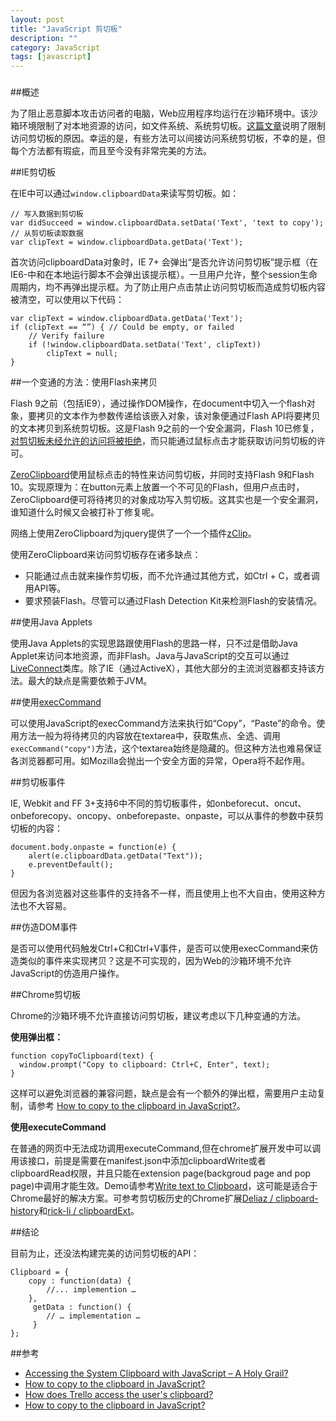 ```yaml
---
layout: post
title: "JavaScript 剪切板"
description: ""
category: JavaScript
tags: [javascript]
---
```

### 
##概述

为了阻止恶意脚本攻击访问者的电脑，Web应用程序均运行在沙箱环境中。该沙箱环境限制了对本地资源的访问，如文件系统、系统剪切板。[这篇文章](http://news.cnet.com/8301-1009_3-10021715-83.html)说明了限制访问剪切板的原因。幸运的是，有些方法可以间接访问系统剪切板，不幸的是，但每个方法都有瑕疵，而且至今没有非常完美的方法。

<!--more-->

##IE剪切板

在IE中可以通过`window.clipboardData`来读写剪切板。如：

    // 写入数据到剪切板
    var didSucceed = window.clipboardData.setData('Text', 'text to copy');
    // 从剪切板读取数据
    var clipText = window.clipboardData.getData('Text');

首次访问clipboardData对象时，IE 7+ 会弹出“是否允许访问剪切板”提示框（在IE6-中和在本地运行脚本不会弹出该提示框）。一旦用户允许，整个session生命周期内，均不再弹出提示框。为了防止用户点击禁止访问剪切板而造成剪切板内容被清空，可以使用以下代码：

    var clipText = window.clipboardData.getData('Text');
    if (clipText == “”) { // Could be empty, or failed
        // Verify failure
        if (!window.clipboardData.setData('Text', clipText))
            clipText = null;
    }

##一个变通的方法：使用Flash来拷贝

Flash 9之前（包括IE9），通过操作DOM操作，在document中切入一个flash对象，要拷贝的文本作为参数传递给该嵌入对象，该对象便通过Flash API将要拷贝的文本拷贝到系统剪切板。这是Flash 9之前的一个安全漏洞，Flash 10已修复，[对剪切板未经允许的访问将被拒绝](http://code.google.com/p/zeroclipboard/)，而只能通过鼠标点击才能获取访问剪切板的许可。

[ZeroClipboard](https://github.com/zeroclipboard/zeroclipboard)使用鼠标点击的特性来访问剪切板，并同时支持Flash 9和Flash 10。实现原理为：在button元素上放置一个不可见的Flash，但用户点击时，ZeroClipboard便可将待拷贝的对象成功写入剪切板。这其实也是一个安全漏洞，谁知道什么时候又会被打补丁修复呢。

网络上使用ZeroClipboard为jquery提供了一个一个插件[zClip](http://steamdev.com/zclip/)。

使用ZeroClipboard来访问剪切板存在诸多缺点：

- 只能通过点击就来操作剪切板，而不允许通过其他方式，如Ctrl + C，或者调用API等。
- 要求预装Flash。尽管可以通过Flash Detection Kit来检测Flash的安装情况。

##使用Java Applets

使用Java Applets的实现思路跟使用Flash的思路一样，只不过是借助Java Applet来访问本地资源，而非Flash。Java与JavaScript的交互可以通过[LiveConnect](https://developer.mozilla.org/zh-CN/docs/LiveConnect)类库。除了IE（通过ActiveX），其他大部分的主流浏览器都支持该方法。最大的缺点是需要依赖于JVM。

##使用[execCommand](https://developer.mozilla.org/en-US/docs/Rich-Text_Editing_in_Mozilla)

可以使用JavaScript的execCommand方法来执行如“Copy”，“Paste”的命令。使用方法一般为将待拷贝的内容放在textarea中，获取焦点、全选、调用`execCommand("copy")`方法，这个textarea始终是隐藏的。但这种方法也难易保证各浏览器都可用。如Mozilla会抛出一个安全方面的异常，Opera将不起作用。

##剪切板事件

IE, Webkit and FF 3+支持6中不同的剪切板事件，如onbeforecut、oncut、onbeforecopy、oncopy、onbeforepaste、onpaste，可以从事件的参数中获剪切板的内容：

    document.body.onpaste = function(e) {
        alert(e.clipboardData.getData("Text"));
        e.preventDefault();
    }

但因为各浏览器对这些事件的支持各不一样，而且使用上也不大自由，使用这种方法也不大容易。

##仿造DOM事件

是否可以使用代码触发Ctrl+C和Ctrl+V事件，是否可以使用execCommand来仿造类似的事件来实现拷贝？这是不可实现的，因为Web的沙箱环境不允许JavaScript的仿造用户操作。

##Chrome剪切板

Chrome的沙箱环境不允许直接访问剪切板，建议考虑以下几种变通的方法。

**使用弹出框：**

    function copyToClipboard(text) {
      window.prompt("Copy to clipboard: Ctrl+C, Enter", text);
    }

这样可以避免浏览器的兼容问题，缺点是会有一个额外的弹出框，需要用户主动复制，请参考 [How to copy to the clipboard in JavaScript?](http://stackoverflow.com/questions/400212/how-to-copy-to-the-clipboard-in-javascript)。

**使用executeCommand**

在普通的网页中无法成功调用executeCommand,但在chrome扩展开发中可以调用该接口，前提是需要在manifest.json中添加clipboardWrite或者clipboardRead权限，并且只能在extension page(backgroud page and pop page)中调用才能生效。Demo请参考[Write text to Clipboard](http://stackoverflow.com/questions/13899299/write-text-to-clipboard)，这可能是适合于Chrome最好的解决方案。可参考剪切板历史的Chrome扩展[Deliaz / clipboard-history](https://github.com/Deliaz/clipboard-history/tree/master/js)和[rick-li / clipboardExt](https://github.com/rick-li/clipboardExt)。

##结论

目前为止，还没法构建完美的访问剪切板的API：

    Clipboard = {
        copy : function(data) {
            //... implemention …
        },
         getData : function() {
            // … implementation …
         }
    };

##参考
- [Accessing the System Clipboard with JavaScript – A Holy Grail?](http://brooknovak.wordpress.com/2009/07/28/accessing-the-system-clipboard-with-javascript/)
- [How to copy to the clipboard in JavaScript?](http://stackoverflow.com/questions/400212/how-to-copy-to-the-clipboard-in-javascript)
- [How does Trello access the user's clipboard?](http://stackoverflow.com/questions/17527870/how-does-trello-access-the-users-clipboard)
- [How to copy to the clipboard in JavaScript?](http://stackoverflow.com/questions/400212/how-to-copy-to-the-clipboard-in-javascript?lq=1)
